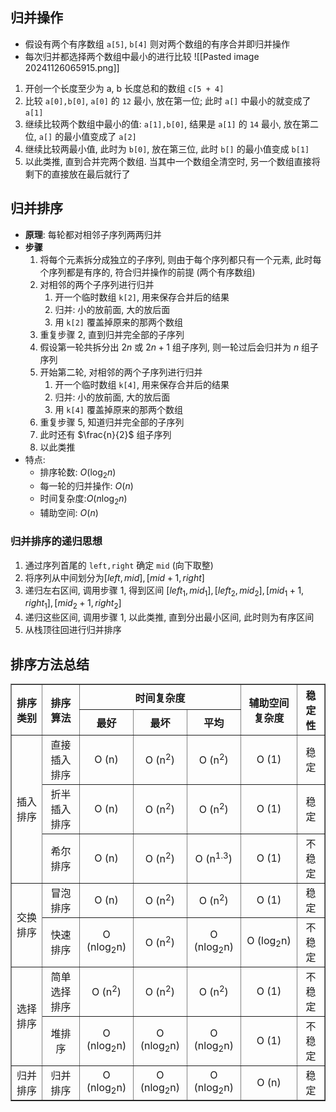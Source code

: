 ## 归并操作
- 假设有两个有序数组 `a[5]`, `b[4]` 则对两个数组的有序合并即归并操作
- 每次归并都选择两个数组中最小的进行比较
![[Pasted image 20241126065915.png]]
1. 开创一个长度至少为 a, b 长度总和的数组 `c[5 + 4]`
2. 比较 `a[0],b[0]`, `a[0]` 的 `12` 最小, 放在第一位; 此时 `a[]` 中最小的就变成了 `a[1]`
3. 继续比较两个数组中最小的值: `a[1],b[0]`, 结果是 `a[1]` 的 `14` 最小, 放在第二位, `a[]` 的最小值变成了 `a[2]`
4. 继续比较两最小值, 此时为 `b[0]`, 放在第三位, 此时 `b[]` 的最小值变成 `b[1]`
5. 以此类推, 直到合并完两个数组. 当其中一个数组全清空时, 另一个数组直接将剩下的直接放在最后就行了
## 归并排序
- **原理**: 每轮都对相邻子序列两两归并
- **步骤**
	1. 将每个元素拆分成独立的子序列, 则由于每个序列都只有一个元素, 此时每个序列都是有序的, 符合归并操作的前提 (两个有序数组)
	2. 对相邻的两个子序列进行归并
		1. 开一个临时数组 `k[2]`, 用来保存合并后的结果
		2. 归并: 小的放前面, 大的放后面
		3. 用 `k[2]` 覆盖掉原来的那两个数组
	3. 重复步骤 2, 直到归并完全部的子序列
	4. 假设第一轮共拆分出 $2n$ 或 $2n+1$ 组子序列, 则一轮过后会归并为 $n$ 组子序列
	5. 开始第二轮, 对相邻的两个子序列进行归并
		1. 开一个临时数组 `k[4]`, 用来保存合并后的结果
		2. 归并: 小的放前面, 大的放后面
		3. 用 `k[4]` 覆盖掉原来的那两个数组
	6. 重复步骤 5, 知道归并完全部的子序列
	7. 此时还有 $\frac{n}{2}$ 组子序列
	8. 以此类推 
- 特点:
	- 排序轮数: $O(\log_{2}n)$
	- 每一轮的归并操作: $O(n)$
	- 时间复杂度:$O(n\log_{2}n)$
	- 辅助空间: $O(n)$
### 归并排序的递归思想
1. 通过序列首尾的 `left,right` 确定 `mid` (向下取整)
2. 将序列从中间划分为$[left, mid],[mid + 1, right]$
3. 递归左右区间, 调用步骤 1, 得到区间 $[left_{1}, mid_{1}],[left_{2}, mid_{2}],[mid_{1} + 1, right_{1}],[mid_{2} + 1, right_{2}]$
4. 递归这些区间, 调用步骤 1, 以此类推, 直到分出最小区间, 此时则为有序区间
5. 从栈顶往回进行归并排序
## 排序方法总结
<table border="1" style="border-collapse: collapse; width: 100%; text-align: center;">
    <tr>
        <th rowspan="2" style="text-align: center; vertical-align: middle;">排序类别</th>
        <th rowspan="2" style="text-align: center; vertical-align: middle;">排序算法</th>
        <th colspan="3" style="text-align: center; vertical-align: middle;">时间复杂度</th>
        <th rowspan="2" style="text-align: center; vertical-align: middle;">辅助空间复杂度</th>
        <th rowspan="2" style="text-align: center; vertical-align: middle;">稳定性</th>
    </tr>
    <tr>
        <th style="text-align: center; vertical-align: middle;">最好</th>
        <th style="text-align: center; vertical-align: middle;">最坏</th>
        <th style="text-align: center; vertical-align: middle;">平均</th>
    </tr>
    <tr>
        <td rowspan="3" style="text-align: center; vertical-align: middle;">插入排序</td>
        <td style="text-align: center; vertical-align: middle;">直接插入排序</td>
        <td style="text-align: center; vertical-align: middle;">O (n)</td>
        <td style="text-align: center; vertical-align: middle;">O (n<sup>2</sup>)</td>
        <td style="text-align: center; vertical-align: middle;">O (n<sup>2</sup>)</td>
        <td style="text-align: center; vertical-align: middle;">O (1)</td>
        <td style="text-align: center; vertical-align: middle;">稳定</td>
    </tr>
    <tr>
        <td style="text-align: center; vertical-align: middle;">折半插入排序</td>
        <td style="text-align: center; vertical-align: middle;">O (n)</td>
        <td style="text-align: center; vertical-align: middle;">O (n<sup>2</sup>)</td>
        <td style="text-align: center; vertical-align: middle;">O (n<sup>2</sup>)</td>
        <td style="text-align: center; vertical-align: middle;">O (1)</td>
        <td style="text-align: center; vertical-align: middle;">稳定</td>
    </tr>
    <tr>
        <td style="text-align: center; vertical-align: middle;">希尔排序</td>
        <td style="text-align: center; vertical-align: middle;">O (n)</td>
        <td style="text-align: center; vertical-align: middle;">O (n<sup>2</sup>)</td>
        <td style="text-align: center; vertical-align: middle;">O (n<sup>1.3</sup>)</td>
        <td style="text-align: center; vertical-align: middle;">O (1)</td>
        <td style="text-align: center; vertical-align: middle;">不稳定</td>
    </tr>
    <tr>
        <td rowspan="2" style="text-align: center; vertical-align: middle;">交换排序</td>
        <td style="text-align: center; vertical-align: middle;">冒泡排序</td>
        <td style="text-align: center; vertical-align: middle;">O (n)</td>
        <td style="text-align: center; vertical-align: middle;">O (n<sup>2</sup>)</td>
        <td style="text-align: center; vertical-align: middle;">O (n<sup>2</sup>)</td>
        <td style="text-align: center; vertical-align: middle;">O (1)</td>
        <td style="text-align: center; vertical-align: middle;">稳定</td>
    </tr>
    <tr>
        <td style="text-align: center; vertical-align: middle;">快速排序</td>
        <td style="text-align: center; vertical-align: middle;">O (nlog<sub>2</sub>n)</td>
        <td style="text-align: center; vertical-align: middle;">O (n<sup>2</sup>)</td>
        <td style="text-align: center; vertical-align: middle;">O (nlog<sub>2</sub>n)</td>
        <td style="text-align: center; vertical-align: middle;">O (log<sub>2</sub>n)</td>
        <td style="text-align: center; vertical-align: middle;">不稳定</td>
    </tr>
    <tr>
        <td rowspan="2" style="text-align: center; vertical-align: middle;">选择排序</td>
        <td style="text-align: center; vertical-align: middle;">简单选择排序</td>
        <td style="text-align: center; vertical-align: middle;">O (n<sup>2</sup>)</td>
        <td style="text-align: center; vertical-align: middle;">O (n<sup>2</sup>)</td>
        <td style="text-align: center; vertical-align: middle;">O (n<sup>2</sup>)</td>
        <td style="text-align: center; vertical-align: middle;">O (1)</td>
        <td style="text-align: center; vertical-align: middle;">不稳定</td>
    </tr>
    <tr>
        <td style="text-align: center; vertical-align: middle;">堆排序</td>
        <td style="text-align: center; vertical-align: middle;">O (nlog<sub>2</sub>n)</td>
        <td style="text-align: center; vertical-align: middle;">O (nlog<sub>2</sub>n)</td>
        <td style="text-align: center; vertical-align: middle;">O (nlog<sub>2</sub>n)</td>
        <td style="text-align: center; vertical-align: middle;">O (1)</td>
        <td style="text-align: center; vertical-align: middle;">不稳定</td>
    </tr>
    <tr>
        <td style="text-align: center; vertical-align: middle;">归并排序</td>
        <td style="text-align: center; vertical-align: middle;">归并排序</td>
        <td style="text-align: center; vertical-align: middle;">O (nlog<sub>2</sub>n)</td>
        <td style="text-align: center; vertical-align: middle;">O (nlog<sub>2</sub>n)</td>
        <td style="text-align: center; vertical-align: middle;">O (nlog<sub>2</sub>n)</td>
        <td style="text-align: center; vertical-align: middle;">O (n)</td>
        <td style="text-align: center; vertical-align: middle;">稳定</td>
    </tr>
</table>
